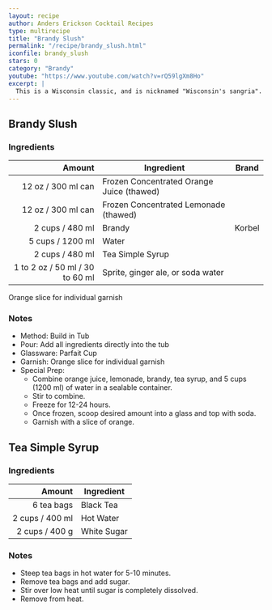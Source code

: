 ```yaml
---
layout: recipe
author: Anders Erickson Cocktail Recipes
type: multirecipe
title: "Brandy Slush"
permalink: "/recipe/brandy_slush.html"
iconfile: brandy_slush
stars: 0
category: "Brandy"
youtube: "https://www.youtube.com/watch?v=rQ59lgXm8Ho"
excerpt: |
  This is a Wisconsin classic, and is nicknamed "Wisconsin's sangria". For a wintery twist, substitute the juice concentrates with cranberry and lime. Top with spicy ginger ale. Garnish with a sprig of rosemary.
---
```


## Brandy Slush

### Ingredients

|                  Amount | Ingredient                                | Brand  |
| ----------------------: | ----------------------------------------- | ------ |
|               12 oz / 300 ml can | Frozen Concentrated Orange Juice (thawed) |
|               12 oz / 300 ml can | Frozen Concentrated Lemonade (thawed)     |
|         2 cups / 480 ml | Brandy                                    | Korbel |
|        5 cups / 1200 ml | Water                                     |
|         2 cups / 480 ml | Tea Simple Syrup                          |
| 1 to 2 oz / 50 ml / 30 to 60 ml | Sprite, ginger ale, or soda water         |

Orange slice for individual garnish

### Notes

- Method: Build in Tub
- Pour: Add all ingredients directly into the tub
- Glassware: Parfait Cup
- Garnish: Orange slice for individual garnish
- Special Prep:
  - Combine orange juice, lemonade, brandy, tea syrup, and 5 cups (1200 ml) of water in a sealable container.
  - Stir to combine.
  - Freeze for 12-24 hours.
  - Once frozen, scoop desired amount into a glass and top with soda.
  - Garnish with a slice of orange.

## Tea Simple Syrup

### Ingredients

|          Amount | Ingredient  |
| --------------: | ----------- |
|      6 tea bags | Black Tea   |
| 2 cups / 400 ml | Hot Water   |
|  2 cups / 400 g | White Sugar |

### Notes

- Steep tea bags in hot water for 5-10 minutes.
- Remove tea bags and add sugar.
- Stir over low heat until sugar is completely dissolved.
- Remove from heat.
